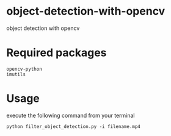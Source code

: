 # object-detection-with-opencv
object detection with opencv

# Required packages
```
opencv-python
imutils
```

# Usage
execute the following command from your terminal
```
python filter_object_detection.py -i filename.mp4
